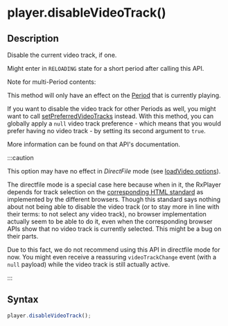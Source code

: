 # player.disableVideoTrack()

## Description

Disable the current video track, if one.

Might enter in `RELOADING` state for a short period after calling this API.

Note for multi-Period contents:

This method will only have an effect on the [Period](../../Getting_Started/Glossary.md#period) that is
currently playing.

If you want to disable the video track for other Periods as well, you might want
to call [setPreferredVideoTracks](./setPreferredVideoTracks.md) instead. With
this method, you can globally apply a `null` video track preference - which means
that you would prefer having no video track - by setting its second argument to
`true`.

More information can be found on that API's documentation.

:::caution

This option may have no effect in _DirectFile_ mode
(see [loadVideo options](../Loading_a_Content.md#transport)).

The directfile mode is a special case here because when in it, the RxPlayer
depends for track selection on the [corresponding HTML
standard](https://html.spec.whatwg.org/multipage/media.html) as implemented by
the different browsers.
Though this standard says nothing about not being able to disable the video
track (or to stay more in line with their terms: to not select any video track),
no browser implementation actually seem to be able to do it, even when the
corresponding browser APIs show that no video track is currently selected.
This might be a bug on their parts.

Due to this fact, we do not recommend using this API in directfile mode for
now. You might even receive a reassuring `videoTrackChange` event (with a `null`
payload) while the video track is still actually active.

:::

## Syntax

```js
player.disableVideoTrack();
```
